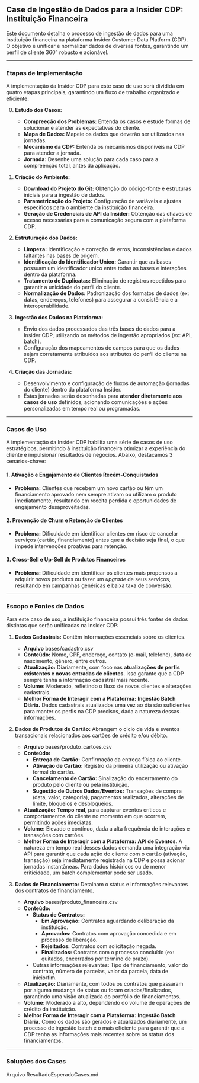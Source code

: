 

## Case de Ingestão de Dados para a Insider CDP: Instituição Financeira

Este documento detalha o processo de ingestão de dados para uma instituição financeira na plataforma Insider Customer Data Platform (CDP). O objetivo é unificar e normalizar dados de diversas fontes, garantindo um perfil de cliente 360° robusto e acionável.

---

### Etapas de Implementação

A implementação da Insider CDP para este caso de uso será dividida em quatro etapas principais, garantindo um fluxo de trabalho organizado e eficiente:

0. **Estudo dos Casos:**
    * **Compreeção dos Problemas:** Entenda os casos e estude formas de solucionar e atender as expectativas do cliente.
    * **Mapa de Dados:** Mapeie os dados que deverão ser utilizados nas jornadas.
    * **Mecanismo da CDP:** Entenda os mecanismos disponiveis na CDP para atender a jornada.
    * **Jornada:** Desenhe uma solução para cada caso para a compreenção total, antes da aplicação.

1.  **Criação do Ambiente:**
    * **Download do Projeto do Git:** Obtenção do código-fonte e estruturas iniciais para a ingestão de dados.
    * **Parametrização do Projeto:** Configuração de variáveis e ajustes específicos para o ambiente da instituição financeira.
    * **Geração de Credenciais de API da Insider:** Obtenção das chaves de acesso necessárias para a comunicação segura com a plataforma CDP.

2.  **Estruturação dos Dados:**
    * **Limpeza:** Identificação e correção de erros, inconsistências e dados faltantes nas bases de origem.
    * **Identificação do Identificador Unico:** Garantir que as bases possuam um identificador unico entre todas as bases e interações dentro da plataforma.
    * **Tratamento de Duplicatas:** Eliminação de registros repetidos para garantir a unicidade do perfil do cliente.
    * **Normalização de Dados:** Padronização dos formatos de dados (ex: datas, endereços, telefones) para assegurar a consistência e a interoperabilidade.

3.  **Ingestão dos Dados na Plataforma:**
    * Envio dos dados processados das três bases de dados para a Insider CDP, utilizando os métodos de ingestão apropriados (ex: API, batch).
    * Configuração dos mapeamentos de campos para que os dados sejam corretamente atribuídos aos atributos do perfil do cliente na CDP.

4.  **Criação das Jornadas:**
    * Desenvolvimento e configuração de fluxos de automação (jornadas do cliente) dentro da plataforma Insider.
    * Estas jornadas serão desenhadas para **atender diretamente aos casos de uso** definidos, acionando comunicações e ações personalizadas em tempo real ou programadas.

---

### Casos de Uso

A implementação da Insider CDP habilita uma série de casos de uso estratégicos, permitindo à instituição financeira otimizar a experiência do cliente e impulsionar resultados de negócios. Abaixo, destacamos 3 cenários-chave:

#### 1. Ativação e Engajamento de Clientes Recém-Conquistados

* **Problema:** Clientes que recebem um novo cartão ou têm um financiamento aprovado nem sempre ativam ou utilizam o produto imediatamente, resultando em receita perdida e oportunidades de engajamento desaproveitadas.

#### 2. Prevenção de Churn e Retenção de Clientes

* **Problema:** Dificuldade em identificar clientes em risco de cancelar serviços (cartão, financiamento) antes que a decisão seja final, o que impede intervenções proativas para retenção.

#### 3. Cross-Sell e Up-Sell de Produtos Financeiros

* **Problema:** Dificuldade em identificar os clientes mais propensos a adquirir novos produtos ou fazer um *upgrade* de seus serviços, resultando em campanhas genéricas e baixa taxa de conversão.

---

### Escopo e Fontes de Dados

Para este caso de uso, a instituição financeira possui três fontes de dados distintas que serão unificadas na Insider CDP:

1.  **Dados Cadastrais:** Contêm informações essenciais sobre os clientes.
    * **Arquivo** bases/cadastro.csv
    * **Conteúdo:** Nome, CPF, endereço, contato (e-mail, telefone), data de nascimento, gênero, entre outros.
    * **Atualização:** Diariamente, com foco nas **atualizações de perfis existentes e novas entradas de clientes**. Isso garante que a CDP sempre tenha a informação cadastral mais recente.
    * **Volume:** Moderado, refletindo o fluxo de novos clientes e alterações cadastrais.
    * **Melhor Forma de Interagir com a Plataforma:** **Ingestão Batch Diária.** Dados cadastrais atualizados uma vez ao dia são suficientes para manter os perfis na CDP precisos, dada a natureza dessas informações.

2.  **Dados de Produtos de Cartão:** Abrangem o ciclo de vida e eventos transacionais relacionados aos cartões de crédito e/ou débito.
    * **Arquivo** bases/produto_cartoes.csv
    * **Conteúdo:**
        * **Entrega de Cartão:** Confirmação da entrega física ao cliente.
        * **Ativação de Cartão:** Registro da primeira utilização ou ativação formal do cartão.
        * **Cancelamento de Cartão:** Sinalização do encerramento do produto pelo cliente ou pela instituição.
        * **Sugestão de Outros Dados/Eventos:** Transações de compra (data, valor, categoria), pagamentos realizados, alterações de limite, bloqueios e desbloqueios.
    * **Atualização:** **Tempo real**, para capturar eventos críticos e comportamentos do cliente no momento em que ocorrem, permitindo ações imediatas.
    * **Volume:** Elevado e contínuo, dada a alta frequência de interações e transações com cartões.
    * **Melhor Forma de Interagir com a Plataforma:** **API de Eventos.** A natureza em tempo real desses dados demanda uma integração via API para garantir que cada ação do cliente com o cartão (ativação, transação) seja imediatamente registrada na CDP e possa acionar jornadas instantâneas. Para dados históricos ou de menor criticidade, um batch complementar pode ser usado.

3.  **Dados de Financiamento:** Detalham o status e informações relevantes dos contratos de financiamento.
    * **Arquivo** bases/produto_financeira.csv
    * **Conteúdo:**
        * **Status de Contratos:**
            * **Em Aprovação:** Contratos aguardando deliberação da instituição.
            * **Aprovados:** Contratos com aprovação concedida e em processo de liberação.
            * **Rejeitados:** Contratos com solicitação negada.
            * **Finalizados:** Contratos com o processo concluído (ex: quitados, encerrados por término de prazo).
        * Outras informações relevantes: Tipo de financiamento, valor do contrato, número de parcelas, valor da parcela, data de início/fim.
    * **Atualização:** Diariamente, com todos os contratos que passaram por alguma mudança de status ou foram criados/finalizados, garantindo uma visão atualizada do portfólio de financiamentos.
    * **Volume:** Moderado a alto, dependendo do volume de operações de crédito da instituição.
    * **Melhor Forma de Interagir com a Plataforma:** **Ingestão Batch Diária.** Como os dados são gerados e atualizados diariamente, um processo de ingestão batch é o mais eficiente para garantir que a CDP tenha as informações mais recentes sobre os status dos financiamentos.

---

### Soluções dos Cases
 Arquivo ResultadoEsperadoCases.md